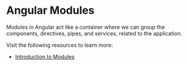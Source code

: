 # Angular Modules

Modules in Angular act like a container where we can group the components, directives, pipes, and services, related to the application.

Visit the following resources to learn more:

- [Introduction to Modules](https://angular.io/guide/architecture-modules)
